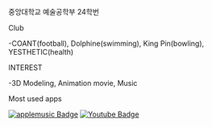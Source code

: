 중앙대학교 예술공학부 24학번

Club


-COANT(football), Dolphine(swimming), King Pin(bowling), YESTHETIC(health)

INTEREST


-3D Modeling, Animation movie, Music

Most used apps


[![applemusic Badge](https://img.shields.io/badge/applemusic-FA243C?style=flat-square&logo=applemusic&logoColor=red&link=https://www.applemusic.com)](https://www.applemusic.com)
[![Youtube Badge](https://img.shields.io/badge/Youtube-ff0000?style=flat-square&logo=youtube&link=https://www.youtube.com)](https://www.youtube.com)
